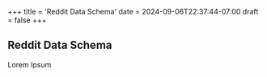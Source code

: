 +++
title = 'Reddit Data Schema'
date = 2024-09-06T22:37:44-07:00
draft = false
+++

## Reddit Data Schema
Lorem Ipsum